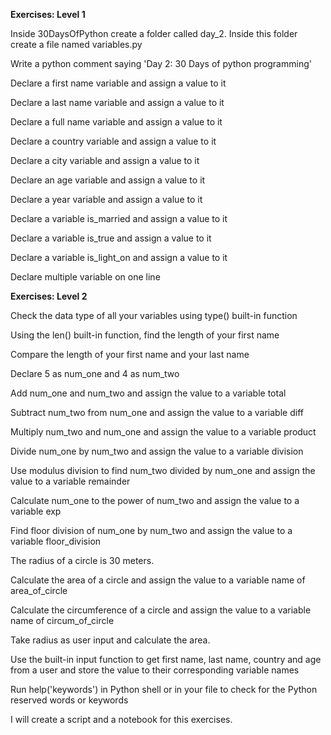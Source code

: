 __Exercises: Level 1__

Inside 30DaysOfPython create a folder called day_2. Inside this folder create a file named variables.py

Write a python comment saying 'Day 2: 30 Days of python programming'

Declare a first name variable and assign a value to it

Declare a last name variable and assign a value to it

Declare a full name variable and assign a value to it

Declare a country variable and assign a value to it

Declare a city variable and assign a value to it

Declare an age variable and assign a value to it

Declare a year variable and assign a value to it

Declare a variable is_married and assign a value to it

Declare a variable is_true and assign a value to it

Declare a variable is_light_on and assign a value to it

Declare multiple variable on one line

__Exercises: Level 2__

Check the data type of all your variables using type() built-in function

Using the len() built-in function, find the length of your first name

Compare the length of your first name and your last name

Declare 5 as num_one and 4 as num_two

Add num_one and num_two and assign the value to a variable total

Subtract num_two from num_one and assign the value to a variable diff

Multiply num_two and num_one and assign the value to a variable product

Divide num_one by num_two and assign the value to a variable division

Use modulus division to find num_two divided by num_one and assign the value to a variable remainder

Calculate num_one to the power of num_two and assign the value to a variable exp

Find floor division of num_one by num_two and assign the value to a variable floor_division

The radius of a circle is 30 meters.

Calculate the area of a circle and assign the value to a variable name of area_of_circle

Calculate the circumference of a circle and assign the value to a variable name of circum_of_circle

Take radius as user input and calculate the area.

Use the built-in input function to get first name, last name, country and age from a user and store the value to their corresponding variable names

Run help('keywords') in Python shell or in your file to check for the Python reserved words or keywords

I will create a script and a notebook for this exercises.
